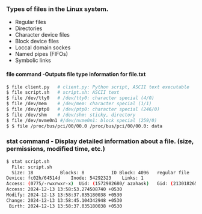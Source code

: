 ### Types of files in the Linux system. 
* Regular files
* Directories
* Character device files
* Block device files
* Loccal domain sockes
* Named pipes (FIFOs)
* Symbolic links


#### file command -Outputs file type information for file.txt

```bash
$ file client.py   # client.py: Python script, ASCII text executable
$ file script.sh   # script.sh: ASCII text
$ file /dev/tty0   # /dev/tty0: character special (4/0)
$ file /dev/mem    # /dev/mem: character special (1/1)
$ file /dev/ptp0   # /dev/ptp0: character special (246/0)
$ file /dev/shm    # /dev/shm: sticky, directory
$ file /dev/nvme0n1 #/dev/nvme0n1: block special (259/0)
$ $ file /proc/bus/pci/00/00.0 /proc/bus/pci/00/00.0: data

```

### stat command - Display detailed information about a file. (size, permissions, modified time, etc.)
```bash
$ stat script.sh 
  File: script.sh
  Size: 18        	Blocks: 8          IO Block: 4096   regular file
Device: fc02h/64514d	Inode: 54292323    Links: 1
Access: (0775/-rwxrwxr-x)  Uid: (1572982680/ azahask)   Gid: (2130182657/domainusers)
Access: 2024-12-13 13:58:53.274508740 +0530
Modify: 2024-12-13 13:58:37.035180038 +0530
Change: 2024-12-13 13:58:45.104342948 +0530
 Birth: 2024-12-13 13:58:37.035180038 +0530
